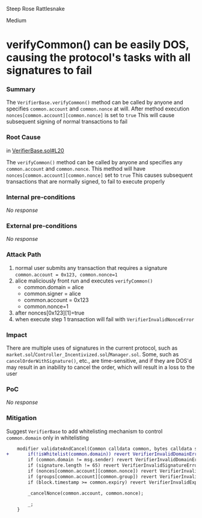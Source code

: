 Steep Rose Rattlesnake

Medium

# verifyCommon() can be easily DOS, causing the protocol's tasks with all signatures to fail

### Summary

The `VerifierBase.verifyCommon()` method can be called by anyone and specifies `common.account` and `common.nonce` at will.
After method execution `nonces[common.account][common.nonce]` is set to `true`
This will cause subsequent signing of normal transactions to fail

### Root Cause

in [VerifierBase.sol#L20](https://github.com/sherlock-audit/2024-08-perennial-v2-update-3/blob/main/root/contracts/verifier/VerifierBase.sol#L20)

The `verifyCommon()` method can be called by anyone and specifies any `common.account` and `common.nonce`.
This method will have `nonces[common.account][common.nonce]` set to `true`
This causes subsequent transactions that are normally signed, to fail to execute properly

### Internal pre-conditions

_No response_

### External pre-conditions

_No response_

### Attack Path

1. normal user submits any transaction that requires a signature `common.account = 0x123, common.nonce=1`
2. alice maliciously front run and executes `verifyCommon()`
   - common.domain = alice
   - common.signer  = alice
   - common.account = 0x123
   - common.nonce=1
 3. after nonces[0x123][1]=true
 4. when execute step 1 transaction will fail with `VerifierInvalidNonceError`

### Impact

There are multiple uses of signatures in the current protocol, such as `market.sol`/`Controller_Incentivized.sol`/`Manager.sol`.
Some, such as `cancelOrderWithSignature()`, etc., are time-sensitive, and if they are DOS'd may result in an inability to cancel the order, which will result in a loss to the user

### PoC

_No response_

### Mitigation

Suggest `VerifierBase` to add whitelisting mechanism to control `common.domain` only in whitelisting
```diff
    modifier validateAndCancel(Common calldata common, bytes calldata signature) {
+       if(!isWhitelist(common.domain)) revert VerifierInvalidDomainError();
        if (common.domain != msg.sender) revert VerifierInvalidDomainError();
        if (signature.length != 65) revert VerifierInvalidSignatureError();
        if (nonces[common.account][common.nonce]) revert VerifierInvalidNonceError();
        if (groups[common.account][common.group]) revert VerifierInvalidGroupError();
        if (block.timestamp >= common.expiry) revert VerifierInvalidExpiryError();

        _cancelNonce(common.account, common.nonce);

        _;
    }
```